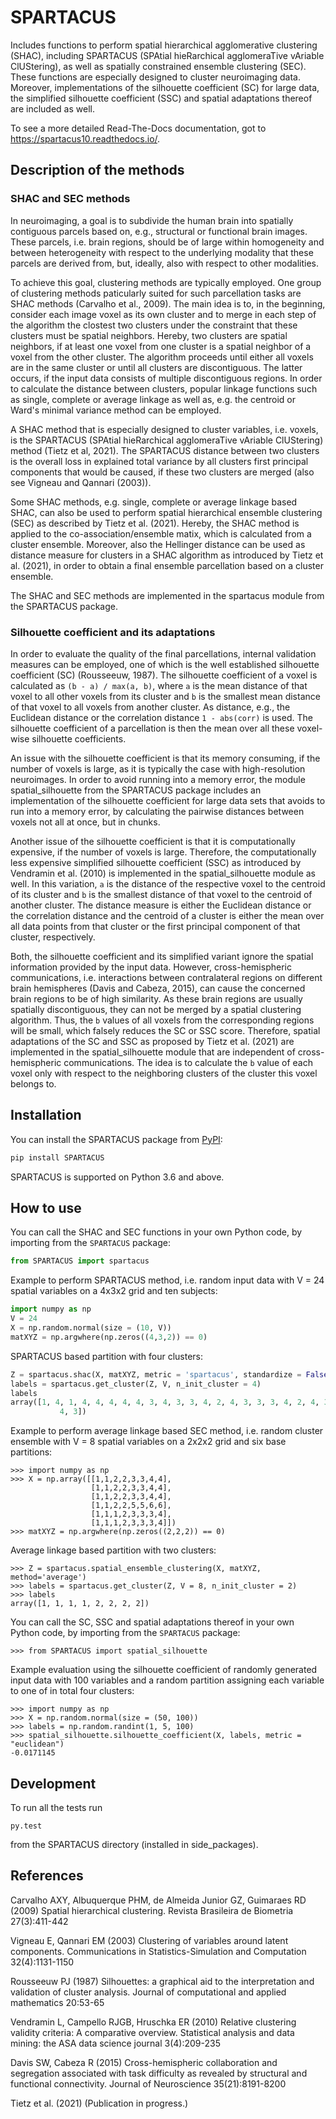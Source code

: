 # SPARTACUS
Includes functions to perform spatial hierarchical agglomerative clustering (SHAC),
including SPARTACUS (SPAtial hieRarchical agglomeraTive vAriable ClUStering), 
as well as spatially constrained ensemble clustering (SEC). These functions are 
especially designed to cluster neuroimaging data. Moreover, implementations of 
the silhouette coefficient (SC) for large data, the simplified silhouette 
coefficient (SSC) and spatial adaptations thereof are included as well. 

To see a more detailed Read-The-Docs documentation, got to <https://spartacus10.readthedocs.io/>.

## Description of the methods

### SHAC and SEC methods 

In neuroimaging, a goal is to subdivide the human brain into spatially contiguous 
parcels based on, e.g., structural or functional brain images.
These parcels, i.e. brain regions, should be of large within homogeneity and between 
heterogeneity with respect to the underlying modality that these 
parcels are derived from, but, ideally, also with respect to other modalities.

To achieve this goal, clustering methods are typically employed. One group of 
clustering methods paticularly suited for such parcellation tasks are SHAC methods
(Carvalho et al., 2009). 
The main idea is to, in the beginning, consider each image voxel as its own cluster
and to merge in each step of the algorithm the clostest two clusters under the
constraint that these clusters must be spatial neighbors. Hereby, two clusters are 
spatial neighbors, if at least one voxel from one cluster is a spatial neighbor 
of a voxel from the other cluster. The algorithm proceeds until either all voxels are 
in the same cluster or until all clusters are discontiguous. The latter occurs,
if the input data consists of multiple discontiguous regions. In order to calculate
the distance between clusters, popular linkage functions such as single, complete 
or average linkage as well as, e.g. the centroid or Ward's minimal variance method
can be employed.

A SHAC method that is especially designed to cluster variables, i.e. voxels, is the SPARTACUS 
(SPAtial hieRarchical agglomeraTive vAriable ClUStering) method (Tietz et al, 2021).
The SPARTACUS distance between two clusters is the overall loss in explained 
total variance by all clusters first principal components that would be caused, 
if these two clusters are merged (also see Vigneau and Qannari (2003)).

Some SHAC methods, e.g. single, complete or average linkage based SHAC, can also 
be used to perform spatial hierarchical ensemble clustering (SEC) as described 
by Tietz et al. (2021). Hereby, the SHAC method is applied to the co-association/ensemble
matix, which is calculated from a cluster ensemble. Moreover, also the Hellinger 
distance can be used as distance measure for clusters in a SHAC algorithm as 
introduced by Tietz et al. (2021), in order to obtain a final ensemble parcellation 
based on a cluster ensemble. 

The SHAC and SEC methods are implemented in the spartacus module from the SPARTACUS
package.

### Silhouette coefficient and its adaptations

In order to evaluate the quality of the final parcellations, internal validation
measures can be employed, one of which is the well established silhouette 
coefficient (SC) (Rousseeuw, 1987). The silhouette coefficient of a voxel is 
calculated as ``(b - a) / max(a, b)``, where ``a`` is the mean distance of that 
voxel to all other voxels from its cluster and ``b`` is the smallest mean distance 
of that voxel to all voxels from another cluster. As distance, e.g., the Euclidean
distance or the correlation distance ``1 - abs(corr)`` is used. The silhouette 
coefficient of a parcellation is then the mean over all these voxel-wise 
silhouette coefficients.

An issue with the silhouette coefficient is that its memory consuming, if the 
number of voxels is large, as it is typically the case with high-resolution 
neuroimages. In order to avoid running into a memory error, the module 
spatial_silhouette from the SPARTACUS package includes an implementation 
of the silhouette coefficient for large data sets that avoids to run into a memory 
error, by calculating the pairwise distances between voxels not all at once, but 
in chunks. 

Another issue of the silhouette coefficient is that it is computationally expensive,
if the number of voxels is large. Therefore, the computationally less expensive 
simplified silhouette coefficient (SSC) as introduced by Vendramin et al. (2010) 
is implemented in the spatial_silhouette module as well.
In this variation, ``a`` is the distance of the respective voxel to the centroid
of its cluster and ``b`` is the smallest distance of that voxel to the centroid 
of another cluster. The distance measure is either the Euclidean distance or the correlation
distance and the centroid of a cluster is either the mean over all data points 
from that cluster or the first principal component of that cluster, respectively.   

Both, the silhouette coefficient and its simplified variant ignore the spatial 
information provided by the input data. However, cross-hemispheric communications,
i.e. interactions between contralateral regions on different brain hemispheres
(Davis and Cabeza, 2015), can cause the concerned brain regions to be of high 
similarity. As these brain regions are usually spatially discontiguous, they can
not be merged by a spatial clustering algorithm. Thus, the ``b`` values of all voxels 
from the corresponding regions will be small, which falsely reduces the
SC or SSC score. Therefore, spatial adaptations of the SC and SSC as proposed 
by Tietz et al. (2021) are implemented in the spatial_silhouette module that are 
independent of cross-hemispheric communications. The idea is to calculate 
the ``b`` value of each voxel only with respect to the neighboring clusters of 
the cluster this voxel belongs to. 


## Installation

You can install the SPARTACUS package from [PyPI](https://pypi.org/project/SPARTACUS/):

```bash
pip install SPARTACUS
```

SPARTACUS is supported on Python 3.6 and above.

## How to use

You can call the SHAC and SEC functions in your own Python code, by importing 
from the `SPARTACUS` package:

```python
from SPARTACUS import spartacus
```

Example to perform SPARTACUS method, i.e. random input data with V = 24 spatial 
variables on a 4x3x2 grid and ten subjects:

```python
import numpy as np
V = 24
X = np.random.normal(size = (10, V))
matXYZ = np.argwhere(np.zeros((4,3,2)) == 0)
```
    
SPARTACUS based partition with four clusters:

```python
Z = spartacus.shac(X, matXYZ, metric = 'spartacus', standardize = False)
labels = spartacus.get_cluster(Z, V, n_init_cluster = 4)
labels
array([1, 4, 1, 4, 4, 4, 4, 4, 3, 4, 3, 3, 4, 2, 4, 3, 3, 3, 4, 2, 4, 3, 
           4, 3])
```        
           
Example to perform average linkage based SEC method, i.e. random cluster ensemble 
with V = 8 spatial variables on a 2x2x2 grid and six base partitions:           
    
    >>> import numpy as np    
    >>> X = np.array([[1,1,2,2,3,3,4,4],
                      [1,1,2,2,3,3,4,4],
                      [1,1,2,2,3,3,4,4],
                      [1,1,2,2,5,5,6,6],
                      [1,1,1,2,3,3,3,4],
                      [1,1,1,2,3,3,3,4]])
    >>> matXYZ = np.argwhere(np.zeros((2,2,2)) == 0)
    
Average linkage based partition with two clusters:
        
    >>> Z = spartacus.spatial_ensemble_clustering(X, matXYZ, method='average')
    >>> labels = spartacus.get_cluster(Z, V = 8, n_init_cluster = 2)
    >>> labels
    array([1, 1, 1, 1, 2, 2, 2, 2])
    

You can call the SC, SSC and spatial adaptations thereof in your own Python code, 
by importing from the `SPARTACUS` package:

    >>> from SPARTACUS import spatial_silhouette

Example evaluation using the silhouette coefficient of randomly generated input 
data with 100 variables and a random partition assigning each variable to one 
of in total four clusters:
    
    >>> import numpy as np
    >>> X = np.random.normal(size = (50, 100))
    >>> labels = np.random.randint(1, 5, 100)
    >>> spatial_silhouette.silhouette_coefficient(X, labels, metric = "euclidean")   
    -0.0171145
    
## Development

To run all the tests run

    py.test 

from the SPARTACUS directory (installed in side_packages). 
    
## References

Carvalho AXY, Albuquerque PHM, de Almeida Junior GZ, Guimaraes RD (2009)
        Spatial hierarchical clustering. Revista Brasileira de Biometria 
        27(3):411-442
        
Vigneau E, Qannari EM (2003) Clustering of variables around latent components.
        Communications in Statistics-Simulation and Computation 32(4):1131-1150

Rousseeuw PJ (1987) Silhouettes: a graphical aid to the interpretation and 
        validation of cluster analysis. Journal of computational and applied 
        mathematics 20:53-65
        
Vendramin L, Campello RJGB, Hruschka ER (2010) Relative clustering validity 
        criteria: A comparative overview. Statistical analysis and data mining: 
        the ASA data science journal 3(4):209-235
        
Davis SW, Cabeza R (2015) Cross-hemispheric collaboration and segregation associated
        with task difficulty as revealed by structural and functional connectivity.
        Journal of Neuroscience 35(21):8191-8200
        
Tietz et al. (2021) (Publication in progress.)    
